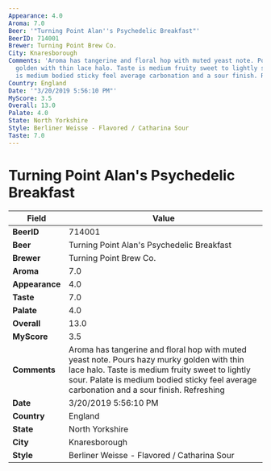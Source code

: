 ```yaml
---
Appearance: 4.0
Aroma: 7.0
Beer: '"Turning Point Alan''s Psychedelic Breakfast"'
BeerID: 714001
Brewer: Turning Point Brew Co.
City: Knaresborough
Comments: 'Aroma has tangerine and floral hop with muted yeast note. Pours hazy murky
  golden with thin lace halo. Taste is medium fruity sweet to lightly sour. Palate
  is medium bodied sticky feel average carbonation and a sour finish. Refreshing '
Country: England
Date: '"3/20/2019 5:56:10 PM"'
MyScore: 3.5
Overall: 13.0
Palate: 4.0
State: North Yorkshire
Style: Berliner Weisse - Flavored / Catharina Sour
Taste: 7.0
---
```


# Turning Point Alan's Psychedelic Breakfast

| Field         | Value |
|---------------|-------|
| **BeerID** | 714001 |
| **Beer** | Turning Point Alan's Psychedelic Breakfast |
| **Brewer** | Turning Point Brew Co. |
| **Aroma** | 7.0 |
| **Appearance** | 4.0 |
| **Taste** | 7.0 |
| **Palate** | 4.0 |
| **Overall** | 13.0 |
| **MyScore** | 3.5 |
| **Comments** | Aroma has tangerine and floral hop with muted yeast note. Pours hazy murky golden with thin lace halo. Taste is medium fruity sweet to lightly sour. Palate is medium bodied sticky feel average carbonation and a sour finish. Refreshing  |
| **Date** | 3/20/2019 5:56:10 PM |
| **Country** | England |
| **State** | North Yorkshire |
| **City** | Knaresborough |
| **Style** | Berliner Weisse - Flavored / Catharina Sour |
